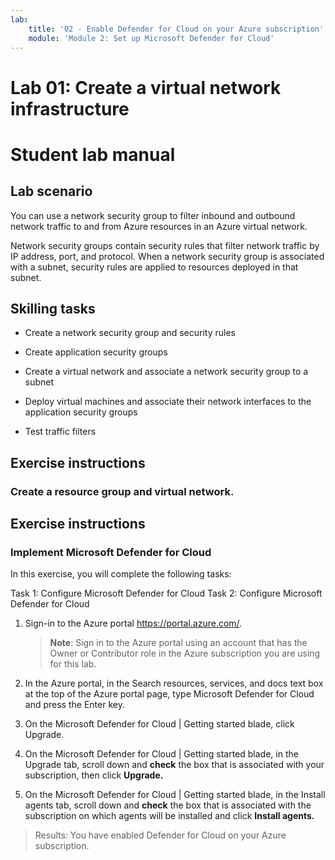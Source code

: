 ```yaml
---
lab:
    title: '02 - Enable Defender for Cloud on your Azure subscription'
    module: 'Module 2: Set up Microsoft Defender for Cloud'
---
```


# Lab 01: Create a virtual network infrastructure
# Student lab manual

## Lab scenario

You can use a network security group to filter inbound and outbound network traffic to and from Azure resources in an Azure virtual network. 

Network security groups contain security rules that filter network traffic by IP address, port, and protocol. When a network security group is associated with a subnet, security rules are applied to resources deployed in that subnet.

## Skilling tasks

- Create a network security group and security rules
  
- Create application security groups
  
- Create a virtual network and associate a network security group to a subnet
  
- Deploy virtual machines and associate their network interfaces to the application security groups
  
- Test traffic filters

## Exercise instructions 

### Create a resource group and virtual network.

## Exercise instructions

### Implement Microsoft Defender for Cloud

In this exercise, you will complete the following tasks:

Task 1: Configure Microsoft Defender for Cloud
Task 2: Configure Microsoft Defender for Cloud

1. Sign-in to the Azure portal https://portal.azure.com/.

   >**Note**: Sign in to the Azure portal using an account that has the Owner or Contributor role in the Azure subscription you are using for this lab.

2. In the Azure portal, in the Search resources, services, and docs text box at the top of the Azure portal page, type Microsoft Defender for Cloud and press the Enter key.

3. On the Microsoft Defender for Cloud | Getting started blade, click Upgrade.

4. On the Microsoft Defender for Cloud | Getting started blade, in the Upgrade tab, scroll down and **check** the box that is associated with your subscription, then click **Upgrade.**

5. On the Microsoft Defender for Cloud | Getting started blade, in the Install agents tab, scroll down and **check** the box that is associated with the subscription on which agents will be installed and click **Install agents.**

> Results: You have enabled Defender for Cloud on your Azure subscription.

